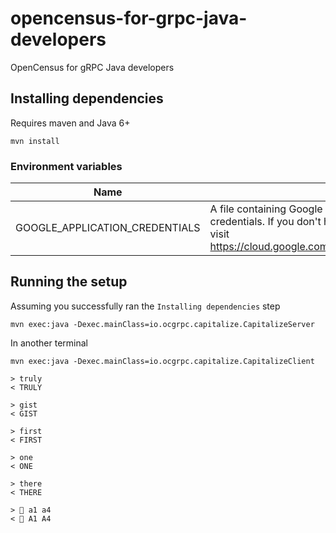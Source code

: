 # opencensus-for-grpc-java-developers
OpenCensus for gRPC Java developers

## Installing dependencies

Requires maven and Java 6+

```shell
mvn install
```

### Environment variables

Name|Notes
---|---
GOOGLE_APPLICATION_CREDENTIALS|A file containing Google Cloud Platform project credentials. If you don't have one yet installed, please visit https://cloud.google.com/docs/authentication/production

## Running the setup

Assuming you successfully ran the `Installing dependencies` step
```shell
mvn exec:java -Dexec.mainClass=io.ocgrpc.capitalize.CapitalizeServer
```

In another terminal
```shell
mvn exec:java -Dexec.mainClass=io.ocgrpc.capitalize.CapitalizeClient

> truly
< TRULY

> gist
< GIST

> first
< FIRST

> one
< ONE

> there
< THERE

> 🚀 a1 a4
< 🚀 A1 A4
```
